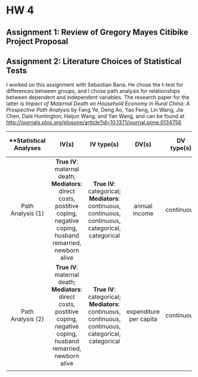 # HW 4

## Assignment 1: Review of Gregory Mayes Citibike Project Proposal

## Assignment 2: Literature Choices of Statistical Tests
I worked on this assignment with Sebastian Bana. He chose the t-test for 
differences between groups, and I chose path analysis for relationships
between dependent and independent variables. The research paper for the latter
is *Impact of Maternal Death on Household Economy in Rural China: A Prospective
Path Analysis* by Fang Ye, Deng Ao, Yao Feng, Lin Wang, Jie Chen, Dale Huntington,
Haijun Wang, and Yan Wang, and can be found at http://journals.plos.org/plosone/article?id=10.1371/journal.pone.0134756

| **Statistical Analyses      | IV(s)    | IV type(s)  | DV(s)  | DV type(s)  | Control Var  | Control Var type |  Question to be answered | _H0_ | alpha | link to paper** |
|:--------------:|:--------------:|:------:|:---------:|:-----------:|:-----------:|:------------:|:------------------:|:-------:|:---------:|:---------|
Path Analysis (1)  |  **True IV**: maternal death; **Mediators**: direct costs, postitive coping, negative coping, husband remarried, newborn alive | **True IV**: categorical; **Mediators**: continuous, continuous, continuous, categorical, categorical | annual income | continuous | n/a | n/a | How does maternal death impact household economy? | Maternal death has no affect on the family's income    |     | [Impact of Maternal Death on Household Economy in Rural China: A Prospective Path Analysis] (http://journals.plos.org/plosone/article?id=10.1371/journal.pone.0134756) |
Path Analysis (2)  |  **True IV**: maternal death; **Mediators**: direct costs, postitive coping, negative coping, husband remarried, newborn alive | **True IV**: categorical; **Mediators**: continuous, continuous, continuous, categorical, categorical | expenditure per capita | continuous | n/a | n/a | How does maternal death impact household economy? | Maternal death has no affect on the family's expenditure per capita  |     | [Impact of Maternal Death on Household Economy in Rural China: A Prospective Path Analysis] (http://journals.plos.org/plosone/article?id=10.1371/journal.pone.0134756) |
 |||||||||||||||||||||
